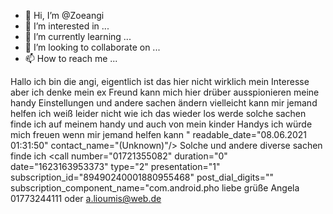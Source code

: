 - 👋 Hi, I’m @Zoeangi
- 👀 I’m interested in ...
- 🌱 I’m currently learning ...
- 💞️ I’m looking to collaborate on ...
- 📫 How to reach me ...

<!---
Zoeangi/Zoeangi is a ✨ special ✨ repository because its `README.md` (this file) appears on your GitHub profile.
You can click the Preview link to take a look at your changes.
--->
Hallo ich bin die angi, eigentlich  ist das hier nicht wirklich mein Interesse aber ich denke mein ex Freund kann mich hier drüber  ausspionieren meine handy Einstellungen und andere sachen ändern vielleicht kann mir jemand helfen ich weiß leider nicht wie ich das wieder los werde solche sachen finde ich auf meinem handy und auch von mein kinder Handys ich würde mich freuen wenn mir jemand helfen kann " readable_date="08.06.2021 01:31:50" contact_name="(Unknown)"/>
Solche und andere diverse sachen finde ich 
<call number="01632798527" duration="0" date="1623154631869" type="2" presentation="1" subscription_id="894921000748291848FF" post_dial_digits="" subscription_component_name="com.android.phone/com.android.services.telephony.TelephonyConnectionService" readable_date="08.06.2021 14:17:11" contact_name="01632798527"/>
<call number="+491793000333" duration="4" date="1623154660388" type="2" presentation="1" subscription_id="894921000748291848FF" post_dial_digits="" subscription_component_name="com.android.phone/com.android.services.telephony.TelephonyConnectionService" readable_date="08.06.2021 14:17:40" contact_name="Mailbox"/>
<call number="01721355082" duration="0" date="1623163953373" type="2" presentation="1" subscription_id="89490240001880955468" post_dial_digits="" subscription_component_name="com.android.pho liebe grüße  Angela  01773244111 oder a.lioumis@web.de
